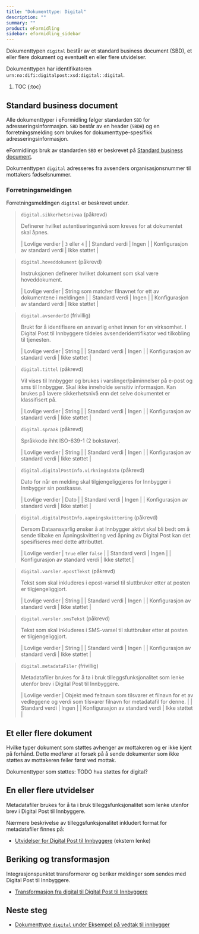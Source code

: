 ```yaml
---
title: "Dokumenttype: Digital"
description: ""
summary: ""
product: eFormidling
sidebar: eformidling_sidebar
---
```


Dokumenttypen `digital` består av et standard business document (SBD), et eller flere dokument og eventuelt en eller flere
utvidelser.

Dokumenttypen har identifikatoren `urn:no:difi:digitalpost:xsd:digital::digital`.

1. TOC
{:toc}

## Standard business document

Alle dokumenttyper i eFormidling følger standarden `SBD` for adresseringsinformasjon. `SBD` består av en header (`SBDH`)
og en forretningsmelding som brukes for dokumenttype-spesifikk adresseringsinformasjon.

eFormidlings bruk av standarden `SBD` er beskrevet på [Standard business document](standard_sbd).

Dokumenttypen `digital` adresseres fra avsenders organisasjonsnummer til mottakers fødselsnummer.

### Forretningsmeldingen

Forretningsmeldingen `digital` er beskrevet under.

> `digital.sikkerhetsnivaa` (påkrevd)
>
> Definerer hvilket autentiseringsnivå som kreves for at dokumentet skal åpnes.
>
> | Lovlige verdier                 | `3` eller `4` |
> | Standard verdi                  | Ingen         |
> | Konfigurasjon av standard verdi | Ikke støttet  |

> `digital.hoveddokument` (påkrevd)
>
> Instruksjonen definerer hvilket dokument som skal være hoveddokument.
>
> | Lovlige verdier                 | String som matcher filnavnet for ett av dokumentene i meldingen |
> | Standard verdi                  | Ingen                                                           |
> | Konfigurasjon av standard verdi | Ikke støttet                                                    |

> `digital.avsenderId` (frivillig)
>
> Brukt for å identifisere en ansvarlig enhet innen for en virksomhet. I Digital Post til Innbyggere tildeles
> avsenderidentifikator ved tilkobling til tjenesten.
>
> | Lovlige verdier                 | String        |
> | Standard verdi                  | Ingen         |
> | Konfigurasjon av standard verdi | Ikke støttet  |

> `digital.tittel` (påkrevd)
>
> Vil vises til Innbygger og brukes i varslinger/påminnelser på e-post og sms til Innbygger. Skal ikke inneholde
> sensitiv informasjon. Kan brukes på lavere sikkerhetsnivå enn det selve dokumentet er klassifisert på.
>
> | Lovlige verdier                 | String                       |
> | Standard verdi                  | Ingen                        |
> | Konfigurasjon av standard verdi | Ikke støttet                 |

> `digital.spraak` (påkrevd)
>
> Språkkode ihht ISO-639-1 (2 bokstaver).
>
> | Lovlige verdier                 | String                       |
> | Standard verdi                  | Ingen                        |
> | Konfigurasjon av standard verdi | Ikke støttet                 |

> `digital.digitalPostInfo.virkningsdato` (påkrevd)
>
> Dato for når en melding skal tilgjengeliggjøres for Innbygger i Innbygger sin postkasse.
>
> | Lovlige verdier                 | Dato |
> | Standard verdi                  | Ingen                        |
> | Konfigurasjon av standard verdi | Ikke støttet                 |

> `digital.digitalPostInfo.aapningskvittering` (påkrevd)
>
> Dersom Dataansvarlig ønsker å at Innbygger aktivt skal bli bedt om å sende tilbake en Åpningskvittering ved åpning av Digital Post kan det spesifiseres med dette attributtet.
> 
> | Lovlige verdier                 | `true` eller `false`         |
> | Standard verdi                  | Ingen                        |
> | Konfigurasjon av standard verdi | Ikke støttet                 |

> `digital.varsler.epostTekst` (påkrevd)
>
> Tekst som skal inkluderes i epost-varsel til sluttbruker etter at posten er tilgjengeliggjort.
>
> | Lovlige verdier                 | String                       |
> | Standard verdi                  | Ingen                        |
> | Konfigurasjon av standard verdi | Ikke støttet                 |

> `digital.varsler.smsTekst` (påkrevd)
>
> Tekst som skal inkluderes i SMS-varsel til sluttbruker etter at posten er tilgjengeliggjort.
>
> | Lovlige verdier                 | String                       |
> | Standard verdi                  | Ingen                        |
> | Konfigurasjon av standard verdi | Ikke støttet                 |

> `digital.metadataFiler` (frivillig)
>
> Metadatafiler brukes for å ta i bruk tilleggsfunksjonalitet som lenke utenfor brev i Digital Post til Innbyggere.
>
> | Lovlige verdier                 | Objekt med feltnavn som tilsvarer et filnavn for et av vedleggene og verdi som tilsvarer filnavn for metadatafil for denne. |
> | Standard verdi                  | Ingen                        |
> | Konfigurasjon av standard verdi | Ikke støttet                 |

## Et eller flere dokument

Hvilke typer dokument som støttes avhenger av mottakeren og er ikke kjent på forhånd. Dette medfører at forsøk på å
sende dokumenter som ikke støttes av mottakeren feiler først ved mottak.

Dokumenttyper som støttes: TODO hva støttes for digital?

## En eller flere utvidelser

Metadatafiler brukes for å ta i bruk tilleggsfunksjonalitet som lenke utenfor brev i Digital Post til Innbyggere.

Nærmere beskrivelse av tilleggsfunksjonalitet inkludert format for metadatafiler finnes på:

- [Utvidelser for Digital Post til Innbyggere](https://docs.digdir.no/dpi_utvidelser_index) (ekstern lenke)

## Beriking og transformasjon

Integrasjonspunktet transformerer og beriker meldinger som sendes med Digital Post til Innbyggere.

- [Transformasjon fra digital til Digital Post til Innbyggere](../Transformasjoner/digital_til_digital_post_til_innbyggere)

## Neste steg

- [Dokumenttype `digital` under Eksempel på vedtak til innbygger](../Eksempel/vedtak_til_innbygger#dersom-dokumenttype-digital-st%C3%B8ttes)
